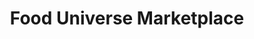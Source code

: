 ---
title: "Food Universe Marketplace"
url: /brooklyn/food-universe-marketplace/
shop: supermarket
---